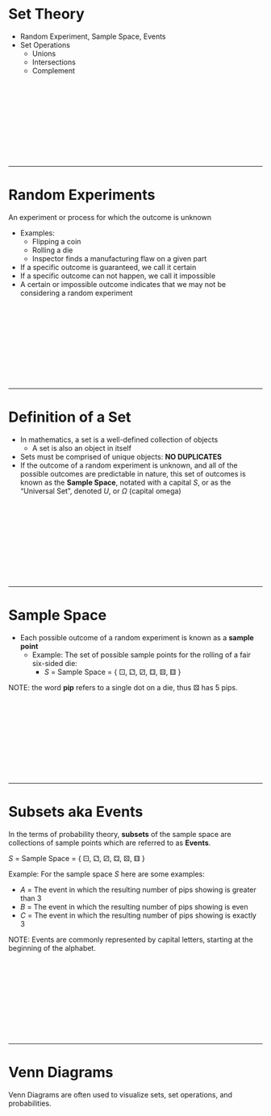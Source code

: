 # Set Theory
* Random Experiment, Sample Space, Events
* Set Operations
    * Unions
    * Intersections
    * Complement


<br><br><br><br><br><br><br><br><br>

---------------------------------------------------------------
# Random Experiments
An experiment or process for which the outcome is unknown
* Examples: 
    * Flipping a coin
    * Rolling a die
    * Inspector finds a manufacturing flaw on a given part
* If a specific outcome is guaranteed, we call it certain
* If a specific outcome can not happen, we call it impossible
* A certain or impossible outcome indicates that we may not be considering a random experiment


<br><br><br><br><br><br><br><br><br>

---------------------------------------------------------------
# Definition of a Set
* In mathematics, a set is a well-defined collection of objects
    * A set is also an object in itself
* Sets must be comprised of unique objects: **NO DUPLICATES**
* If the outcome of a random experiment is unknown, and all of the possible outcomes are predictable in nature, this set of outcomes is known as the **Sample Space**, notated with a capital $S$, or as the “Universal Set”,  denoted $U$, or $\Omega$ (capital omega)


<br><br><br><br><br><br><br><br><br>

---------------------------------------------------------------
# Sample Space
* Each possible outcome of a random experiment is known as a **sample point**
    * Example: The set of possible sample points for the rolling of a fair six-sided die:
        * $S$ = Sample Space = { ⚀, ⚁, ⚂, ⚃, ⚄, ⚅ } 

NOTE: the word **pip** refers to a single dot on a die, thus ⚄ has 5 pips.


<br><br><br><br><br><br><br><br><br>

---------------------------------------------------------------
# Subsets aka Events
In the terms of probability theory, **subsets** of the sample space are collections of sample points which are referred to as **Events**.

$S$ = Sample Space = { ⚀, ⚁, ⚂, ⚃, ⚄, ⚅ }

Example: For the sample space $S$ here are some examples:
* $A$ = The event in which the resulting number of pips showing is greater than 3
* $B$ = The event in which the resulting number of pips showing is even
* $C$ = The event in which the resulting number of pips showing is exactly 3

NOTE: Events are commonly represented by capital letters, starting at the beginning of the alphabet.


<br><br><br><br><br><br><br><br><br>

---------------------------------------------------------------
# Venn Diagrams
Venn Diagrams are often used to visualize sets, set operations, and probabilities.